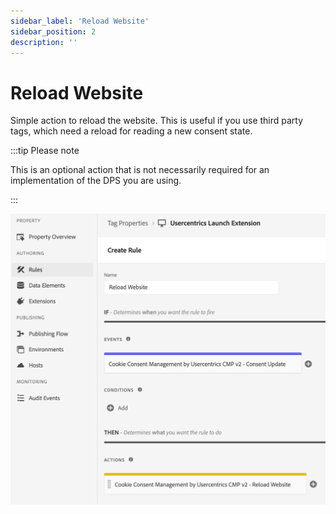 ```yaml
---
sidebar_label: 'Reload Website'
sidebar_position: 2
description: ''
---
```


# Reload Website

Simple action to reload the website. This is useful if you use third party tags, which need a reload for reading a new consent state.

:::tip Please note

This is an optional action that is not necessarily required for an implementation of the DPS you are using.

:::

![reload website action in a rule](./img/reload.png)